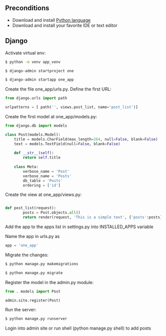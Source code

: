 ## Preconditions
- Download and install [Python language](https://www.python.org/downloads/)
- Download and install your favorite IDE or text editor

## Django

Activate virtual env:
 
```bash
$ python -m venv app_venv
```

 
```bash
$ django-admin startproject one
```

```bash
$ django-admin startapp one_app
```

Create the file one_app/urls.py. Define the first URL:

```python
from django.urls import path

urlpatterns = [ path('', views.post_list, name='post_list')]
```

Create the first model at one_app/models.py:

```python
from django.db import models

class Post(models.Model):
	title = models.CharField(max_length=264, null=False, blank=False)
	text = models.TextField(null=False, blank=False)
	
	def __str__(self):
		return self.title
	
	class Meta:
		verbose_name = 'Post'
		verbose_name = 'Posts'
		db_table = 'Posts'
		ordering = ['id']
```

Create the view at one_app/views.py:

```python

def post_list(request):
        posts = Post.objects.all()
        return render(request, 'This is a simple text', {'posts':posts})
```

Add the app to the apps list in settings.py into INSTALLED_APPS variable

Name the app in urls.py as

```python
app = 'one_app'
```

Migrate the changes:

```bash
$ python manage.py makemigrations

```

```bash
$ python manage.py migrate

```

Register the model in the admin.py module:

```python
from . models import Post

admin.site.register(Post)
```

Run the server:

```bash
$ python manage.py runserver
```

Login into admin site or run shell (python manage.py shell) to add posts